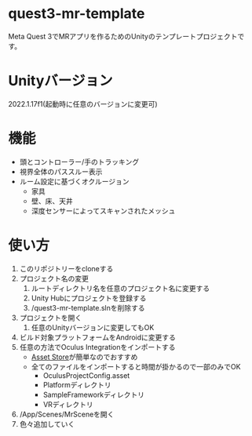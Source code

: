 ﻿# quest3-mr-template
Meta Quest 3でMRアプリを作るためのUnityのテンプレートプロジェクトです。

# Unityバージョン
2022.1.17f1(起動時に任意のバージョンに変更可)

# 機能
- 頭とコントローラー/手のトラッキング
- 視界全体のパススルー表示
- ルーム設定に基づくオクルージョン
  - 家具
  - 壁、床、天井
  - 深度センサーによってスキャンされたメッシュ

# 使い方
1. このリポジトリーをcloneする
2. プロジェクト名の変更
   1. ルートディレクトリ名を任意のプロジェクト名に変更する
   2. Unity Hubにプロジェクトを登録する
   3. /quest3-mr-template.slnを削除する
3. プロジェクトを開く
   1. 任意のUnityバージョンに変更してもOK
4. ビルド対象プラットフォームをAndroidに変更する
5. 任意の方法でOculus Integrationをインポートする
   - [Asset Store](https://assetstore.unity.com/packages/tools/integration/oculus-integration-82022)が簡単なのでおすすめ
   - 全てのファイルをインポートすると時間が掛かるので一部のみでOK
     - OculusProjectConfig.asset
     - Platformディレクトリ
     - SampleFrameworkディレクトリ
     - VRディレクトリ
6. /App/Scenes/MrSceneを開く
7. 色々追加していく